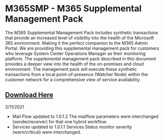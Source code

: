 # M365SMP - M365 Supplemental Management Pack 
The M365 Supplemental Management Pack includes synthetic transactions that provide an increased level of visibility into the health of the Microsoft 365 environment. Making it the perfect companion to the M365 Admin Portal. We are providing this supplemental management pack for customers who leverage System Center Operations Manager as their monitoring platform. The supplemental management pack described in this document provides a deeper view into the health of the on-premises and cloud environment. The management pack will execute these synthetic transactions from a local point-of-presence (Watcher Node) within the customer network for a comprehensive view of service availability.

## [Download Here][Download]

[Download]: https://github.com/monitoringguys/M365SMP/releases/download/M365SMPv1/M365.Supplemental.MP-V1.zip

3/11/2021
- Mail Flow updated to 1.0.1.2
  The mailflow parameters were interchanged (sender/receiver) for that one hybrid workflow.
- Services updated to 1.0.1.1
  Services Status monitor severity (warn/critical) were interchanged.


